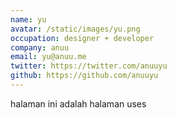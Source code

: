 ```yaml
---
name: yu
avatar: /static/images/yu.png
occupation: designer + developer
company: anuu
email: yu@anuu.me
twitter: https://twitter.com/anuuyu
github: https://github.com/anuuyu
---
```


halaman ini adalah halaman uses